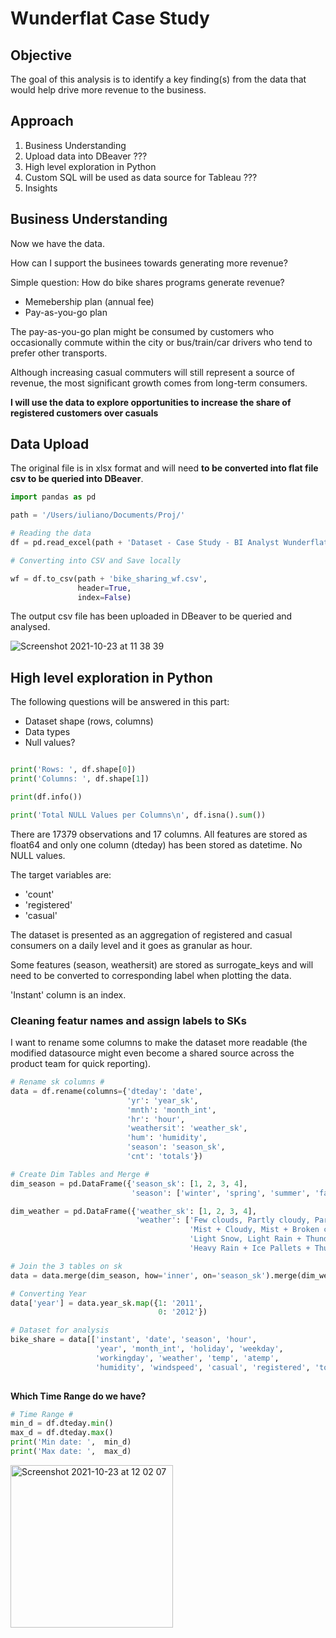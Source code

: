 # Wunderflat Case Study # 

## Objective ##

The goal of this analysis is to identify a key finding(s) from the data that would help drive
more revenue to the business. 

## Approach ## 

1. Business Understanding
2. Upload data into DBeaver ??? 
3. High level exploration in Python 
4. Custom SQL will be used as data source for Tableau ???
5. Insights

 
 ## Business Understanding ## 
 
 Now we have the data. 
 
 How can I support the businees towards generating more revenue? 
 
 Simple question: How do bike shares programs generate revenue? 
 
 - Memebership plan (annual fee) 
 - Pay-as-you-go plan
 
The pay-as-you-go plan might be consumed by customers who occasionally commute within the city or bus/train/car drivers who tend to prefer other transports. 

Although increasing casual commuters will still represent a source of revenue, the most significant growth comes from long-term consumers.

**I will use the data to explore opportunities to increase the share of registered customers over casuals**


 ## Data Upload ##

The original file is in xlsx format and will need **to be converted into flat file csv to be queried into DBeaver**. 

```python
import pandas as pd

path = '/Users/iuliano/Documents/Proj/'

# Reading the data
df = pd.read_excel(path + 'Dataset - Case Study - BI Analyst Wunderflats.xlsx')

# Converting into CSV and Save locally

wf = df.to_csv(path + 'bike_sharing_wf.csv',
               header=True,
               index=False)
 ```
 
 The output csv file has been uploaded in DBeaver to be queried and analysed. 
 
 
 ![Screenshot 2021-10-23 at 11 38 39](https://user-images.githubusercontent.com/73912794/138551159-6fb1d7e6-d426-475e-abf3-6826eeebea71.png)


## High level exploration in Python ## 

The following questions will be answered in this part: 

- Dataset shape (rows, columns) 
- Data types 
- Null values? 

```python 

print('Rows: ', df.shape[0])
print('Columns: ', df.shape[1])

print(df.info())

print('Total NULL Values per Columns\n', df.isna().sum())
```

There are 17379 observations and 17 columns. 
All features are stored as float64 and only one column (dteday) has been stored as datetime. 
No NULL values. 

The target variables are: 
- 'count'
- 'registered' 
- 'casual' 

The dataset is presented as an aggregation of registered and casual consumers on a daily level and it goes as granular as hour.  

Some features (season, weathersit) are stored as surrogate_keys and will need to be converted to corresponding label when plotting the data. 

'Instant' column is an index. 

### Cleaning featur names and assign labels to SKs ###

I want to rename some columns to make the dataset more readable (the modified datasource might even become a shared source across the product team for quick reporting). 

```python 
# Rename sk columns #
data = df.rename(columns={'dteday': 'date',
                          'yr': 'year_sk',
                          'mnth': 'month_int',
                          'hr': 'hour',
                          'weathersit': 'weather_sk',
                          'hum': 'humidity',
                          'season': 'season_sk',
                          'cnt': 'totals'})

# Create Dim Tables and Merge #
dim_season = pd.DataFrame({'season_sk': [1, 2, 3, 4],
                           'season': ['winter', 'spring', 'summer', 'fall']})

dim_weather = pd.DataFrame({'weather_sk': [1, 2, 3, 4],
                            'weather': ['Few clouds, Partly cloudy, Partly cloudy',
                                        'Mist + Cloudy, Mist + Broken clouds, Mist + Few clouds, Mist',
                                        'Light Snow, Light Rain + Thunderstorm + Scattered clouds, Light Rain + Scattered clouds',
                                        'Heavy Rain + Ice Pallets + Thunderstorm + Mist, Snow + Fog']})

# Join the 3 tables on sk
data = data.merge(dim_season, how='inner', on='season_sk').merge(dim_weather, how='inner', on='weather_sk')

# Converting Year
data['year'] = data.year_sk.map({1: '2011',
                                 0: '2012'})

# Dataset for analysis
bike_share = data[['instant', 'date', 'season', 'hour',
                   'year', 'month_int', 'holiday', 'weekday',
                   'workingday', 'weather', 'temp', 'atemp',
                   'humidity', 'windspeed', 'casual', 'registered', 'totals']]
     
```

**Which Time Range do we have?** 

```python 
# Time Range #
min_d = df.dteday.min()
max_d = df.dteday.max()
print('Min date: ',  min_d)
print('Max date: ',  max_d)
``` 

<img width="260" alt="Screenshot 2021-10-23 at 12 02 07" src="https://user-images.githubusercontent.com/73912794/138551824-39b8b26e-d94c-4a13-a039-e60b9b284c2b.png">






